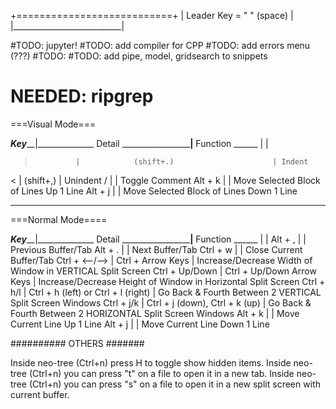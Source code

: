 +===========================+
|  Leader Key = " " (space) |
|___________________________|

#TODO: jupyter!
#TODO: add compiler for CPP
#TODO: add errors menu (???) 
#TODO: 
#TODO: add pipe, model, gridsearch to snippets


# NEEDED: ripgrep
===Visual Mode===

_____Key_______|______________ Detail _____________________|____ Function ______
               |                                           |
>              |            (shift+.)                      | Indent
<              |            (shift+,)                      | Unindent
/              |                                           | Toggle Comment
Alt + k        |                                           | Move Selected Block of Lines Up 1 Line
Alt + j        |                                           | Move Selected Block of Lines Down 1 Line
_________________________________________________________________________________


===Normal Mode====

_____Key_______|______________ Detail _____________________|____ Function ______
               |                                           |
Alt + ,        |                                           | Previous Buffer/Tab
Alt + .        |                                           | Next Buffer/Tab
Ctrl + w       |                                           | Close Current Buffer/Tab
Ctrl + <--/--> | Ctrl + Arrow Keys                         | Increase/Decrease Width of Window in VERTICAL Split Screen
Ctrl + Up/Down | Ctrl + Up/Down Arrow Keys                 | Increase/Decrease Height of Window in Horizontal Split Screen
Ctrl + h/l     | Ctrl + h (left) or Ctrl + l (right)       | Go Back & Fourth Between 2 VERTICAL Split Screen Windows
Ctrl + j/k     | Ctrl + j (down), Ctrl + k (up)            | Go Back & Fourth Between 2 HORIZONTAL Split Screen Windows
Alt + k        |                                           | Move Current Line Up 1 Line
Alt + j        |                                           | Move Current Line Down 1 Line



########## OTHERS #######

Inside neo-tree (Ctrl+n) press H to toggle show hidden items.
Inside neo-tree (Ctrl+n) you can press "t" on a file to open it in a new tab.
Inside neo-tree (Ctrl+n) you can press "s" on a file to open it in a new split screen with current buffer.
